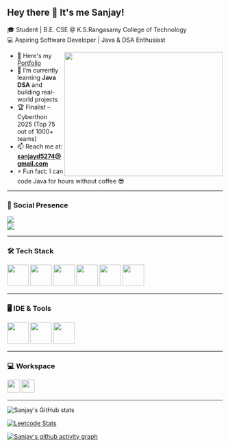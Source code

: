 ## Hey there 👋 It's me Sanjay!

🎓 Student | B.E. CSE @ K.S.Rangasamy College of Technology  
💻 Aspiring Software Developer | Java & DSA Enthusiast  

<img align="right" width="370" height="290" src="https://media.giphy.com/media/26xBukh9KFqqoeYP2/giphy.gif">

- 🔭 Here's my [Portfolio](https://protfolio-final.web.app)  
- 🌱 I’m currently learning **Java DSA** and building real-world projects  
- 🏆 Finalist – Cyberthon 2025 (Top 75 out of 1000+ teams)  
- 📫 Reach me at: **sanjayd5274@gmail.com**  
- ⚡ Fun fact: I can code Java for hours without coffee 😎  

---

### 📌 Social Presence
[<img src="https://img.shields.io/badge/LinkedIn-0077B5?style=for-the-badge&logo=linkedin&logoColor=white" />](https://www.linkedin.com/in/sanjay-dhatchanamoorthi)  
[<img src="https://img.shields.io/badge/GitHub-000000?style=for-the-badge&logo=github&logoColor=white" />](https://github.com/Sanjay5274)  

---

### 🛠 Tech Stack
<p>
<img height="50" src="https://img.icons8.com/color/48/java-coffee-cup-logo.png" />
<img height="50" src="https://img.icons8.com/color/48/c-programming.png" />
<img height="50" src="https://img.icons8.com/color/48/html-5.png" />
<img height="50" src="https://img.icons8.com/color/48/css3.png" />
<img height="50" src="https://img.icons8.com/color/48/javascript.png" />
<img height="50" src="https://img.icons8.com/color/48/git.png" />
</p>

---

### 🖥 IDE & Tools
<p>
<img height="50" src="https://img.icons8.com/color/48/visual-studio-code-2019.png"/>
<img height="50" src="https://img.icons8.com/color/48/eclipse.png"/>
<img height="50" src="https://img.icons8.com/color/48/git.png"/>
</p>

---

### 💻 Workspace
<p>
<img height="30" src="https://img.shields.io/badge/Windows-11-0078D6?style=for-the-badge&logo=windows&logoColor=white"/>
<img height="30" src="https://img.shields.io/badge/AMD-Ryzen_7-ED1C24?style=for-the-badge&logo=amd&logoColor=white"/>
</p>

---

![Sanjay's GitHub stats](https://github-readme-stats.vercel.app/api?username=Sanjay5274&theme=dark&show_icons=true&hide=issues,contribs)

[![Leetcode Stats](https://leetcard.jacoblin.cool/Sanjayd5274?ext=contest&theme=dark)](https://leetcode.com/u/Sanjayd5274/)

[![Sanjay's github activity graph](https://github-readme-activity-graph.vercel.app/graph?username=Sanjay5274&bg_color=000000&color=ffffff&line=51f565&point=ffffff&area=true&hide_border=true)](https://github.com/ashutosh00710/github-readme-activity-graph)

